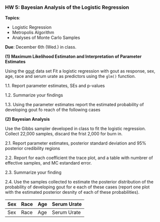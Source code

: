 ### HW 5: Bayesian Analysis of the Logistic Regression

**Topics**:
  - Logistic Regression
  - Metropolis Algorithm
  - Analyses of Monte Carlo Samples
  
 **Due**: December 6th (Wed.) in class.
  
 **(1) Maximum Likelihood Estimaton and Interpretation of Parameter Estimates**
 
Using the [gout]() data set Fit a logistic regression with gout as response, sex, age, race and serum urate as predictors using the `glm()` function.


1.1. Report parameter estimates, SEs and p-values


1.2. Summarize your findings


1.3. Using the parameter estimates report the estimated probability of developing gout fo reach of the following cases



**(2) Bayesian Analysis**

Use the Gibbs sampler developed in class to fit the logistic regression. Collect 22,000 samples, discard the frist 2,000 for burn in.


2.1. Report parameter estimates, posterior standard deviation and 95% posterior credibility regions



2.2. Report for each coefficient the trace plot, and a table with numbrer of effective samples, and MC estandard error.


2.3. Summarize your finding


2.4. Use the samples collected to estimate the posterior distribution of the probability of developing gout for e each of these cases
(report one plot with the estimated posterior desnity of each of these probabilities).


| Sex    |  Race | Age |  Serum Urate |
|--------|-------|-----|--------------|
| Sex    |  Race | Age |  Serum Urate |




